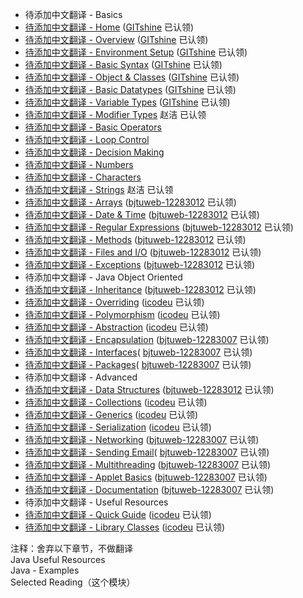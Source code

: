 - 待添加中文翻译 - Basics
 - [待添加中文翻译 - Home](home.md) ([GITshine](https://github.com/GITshine) 已认领)
 - [待添加中文翻译 - Overview](overview.md) ([GITshine](https://github.com/GITshine) 已认领)
 - [待添加中文翻译 - Environment Setup](setup.md) ([GITshine](https://github.com/GITshine) 已认领)
 - [待添加中文翻译 - Basic Syntax](basic-syntax.md) ([GITshine](https://github.com/GITshine) 已认领)
 - [待添加中文翻译 - Object & Classes](object-classes.md) ([GITshine](https://github.com/GITshine) 已认领)
 - [待添加中文翻译 - Basic Datatypes](basic-datatypes.md) ([GITshine](https://github.com/GITshine) 已认领)
 - [待添加中文翻译 - Variable Types](variable-types.md) ([GITshine](https://github.com/GITshine) 已认领)
 - [待添加中文翻译 - Modifier Types](modifier-types.md) 赵洁 已认领
 - [待添加中文翻译 - Basic Operators](basic-operators.md)
 - [待添加中文翻译 - Loop Control](loop-control.md)
 - [待添加中文翻译 - Decision Making](decision-making.md)
 - [待添加中文翻译 - Numbers](numbers.md)
 - [待添加中文翻译 - Characters](characters.md)
 - [待添加中文翻译 - Strings](strings.md) 赵洁 已认领
 - [待添加中文翻译 - Arrays](arrays.md) ([bjtuweb-12283012](https://github.com/bjtuweb-12283012) 已认领)
 - [待添加中文翻译 - Date & Time](date-time.md) ([bjtuweb-12283012](https://github.com/bjtuweb-12283012) 已认领)
 - [待添加中文翻译 - Regular Expressions](regular-expressions.md) ([bjtuweb-12283012](https://github.com/bjtuweb-12283012) 已认领)
 - [待添加中文翻译 - Methods](methods.md) ([bjtuweb-12283012](https://github.com/bjtuweb-12283012) 已认领)
 - [待添加中文翻译 - Files and I/O](files-and-io.md) ([bjtuweb-12283012](https://github.com/bjtuweb-12283012) 已认领)
 - [待添加中文翻译 - Exceptions](exceptions.md) ([bjtuweb-12283012](https://github.com/bjtuweb-12283012) 已认领)
- 待添加中文翻译 - Java Object Oriented
 - [待添加中文翻译 - Inheritance](inheritance.md) ([bjtuweb-12283012](https://github.com/bjtuweb-12283012) 已认领)
 - [待添加中文翻译 - Overriding](overriding.md) ([icodeu](https://github.com/icodeu) 已认领)
 - [待添加中文翻译 - Polymorphism](polymorphism.md) ([icodeu](https://github.com/icodeu) 已认领)
 - [待添加中文翻译 - Abstraction](abstraction.md) ([icodeu](https://github.com/icodeu) 已认领)
 - [待添加中文翻译 - Encapsulation](ncapsulation.md) ([bjtuweb-12283007](https://github.com/bjtuweb-12283007) 已认领)
 - [待添加中文翻译 - Interfaces](interfaces.md)( [bjtuweb-12283007](https://github.com/bjtuweb-12283007) 已认领)
 - [待添加中文翻译 - Packages](packages.md)( [bjtuweb-12283007](https://github.com/bjtuweb-12283007) 已认领)
- 待添加中文翻译 - Advanced
 - [待添加中文翻译 - Data Structures](data-structures.md) ([bjtuweb-12283012](https://github.com/bjtuweb-12283012) 已认领)
 - [待添加中文翻译 - Collections](collections.md) ([icodeu](https://github.com/icodeu) 已认领)
 - [待添加中文翻译 - Generics](generics.md) ([icodeu](https://github.com/icodeu) 已认领)
 - [待添加中文翻译 - Serialization](serialization.md) ([icodeu](https://github.com/icodeu) 已认领)
 - [待添加中文翻译 - Networking](networking.md) ([bjtuweb-12283007](https://github.com/bjtuweb-12283007) 已认领)
 - [待添加中文翻译 - Sending Email](sending-email.md)( [bjtuweb-12283007](https://github.com/bjtuweb-12283007) 已认领)
 - [待添加中文翻译 - Multithreading](multithreading.md) ([bjtuweb-12283007](https://github.com/bjtuweb-12283007) 已认领)
 - [待添加中文翻译 - Applet Basics](applet-basics.md) ([bjtuweb-12283007](https://github.com/bjtuweb-12283007) 已认领)
 - [待添加中文翻译 - Documentation](Documentation.md) ([bjtuweb-12283007](https://github.com/bjtuweb-12283007) 已认领)
- 待添加中文翻译 - Useful Resources
 - [待添加中文翻译 - Quick Guide](quick-guide.md) ([icodeu](https://github.com/icodeu) 已认领)
 - [待添加中文翻译 - Library Classes](library-classes.md) ([icodeu](https://github.com/icodeu) 已认领)
 
 >
 注释：舍弃以下章节，不做翻译      
 Java Useful Resources   
 Java - Examples  
 Selected Reading（这个模块）


